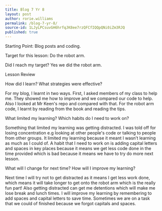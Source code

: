 ```yaml
---
title: Blog 7 Yr 8
layout: post
author: rorie.williams
permalink: /blog-7-yr-8/
source-id: 1LJyLPCsuvGH6hrfqJK8ee7rzQFCfIQQpQNi0iZm3RJQ
published: true
---
```


Starting Point: Blog posts and coding.

Target for this lesson: Do the robot arm.

Did I reach my target? Yes we did the robot arm.

Lesson Review

How did I learn? What strategies were effective?  

For my blog, I learnt in two ways. First, I asked members of my class to help me. They showed me how to improve and we compared our code to help. Also I looked at Mr Keen's repo and compared with that. For the robot arm code, I learnt by reading from the book and reading the tips.

What limited my learning? Which habits do I need to work on?

Something that limited my learning was getting distracted. I was told off for losing concentration e.g looking at other people's code or talking to people from other groups. It limited my learning because it meant I wasn’t learning as much as I could of. A habit that I need to work on is adding capital letters and spaces in key places because it means we get less code done in the time provided which is bad because it means we have to try do more next lesson.

What will I change for next time? How will I improve my learning?

Next time I will try not to get distracted as it means I get less work done, which means it will take longer to get onto the robot arm which is the really fun part! Also getting distracted can get me detentions which will make me lose break and lunch times. I will improve my learning by remembering to add spaces and capital letters to save time. Sometimes we are on a task that we could of finished because we forgot capitals and spaces.

